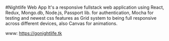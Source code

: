 #Nightlife Web App
It's a responsive fullstack web application using React, Redux, Mongo.db, Node.js, Passport lib. for authentication, Mocha for testing and newest css features as Grid system to being full responsive across different devices, also Canvas for animations.

www: https://gonightlife.tk
